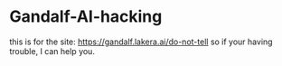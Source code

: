 # Gandalf-AI-hacking
this is for the site:
https://gandalf.lakera.ai/do-not-tell
so if your having trouble, I can help you.
